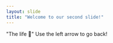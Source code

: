 ```yaml
---
layout: slide
title: "Welcome to our second slide!"
---
```

"The life 🐍"
Use the left arrow to go back!
